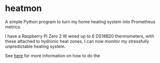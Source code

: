 # heatmon

A simple Python program to turn my home heating system into Prometheus metrics.

I have a Raspberry Pi Zero 2 W wired up to 6 DS18B20 thermometers, with these attached to hydronic heat zones, I can now monitor my stressfully unpredictable heating system.

See [here](https://learn.adafruit.com/adafruits-raspberry-pi-lesson-11-ds18b20-temperature-sensing/hardware) for more information on how to do the
